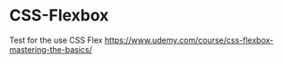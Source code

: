# CSS-Flexbox
Test for the use CSS Flex 
https://www.udemy.com/course/css-flexbox-mastering-the-basics/
